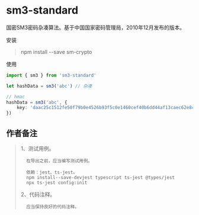 # sm3-standard
国密SM3密码杂凑算法。基于中国国家密码管理局，2010年12月发布的版本。


安装
> 
>npm install --save sm-crypto
> 

使用
```ts
import { sm3 } from 'sm3-standard'

let hashData = sm3('abc') // 杂凑

// hmac
hashData = sm3('abc', {
    key: 'daac25c1512fe50f79b0e4526b93f5c0e1460cef40b6dd44af13caec62e8c60e0d885f3c6d6fb51e530889e6fd4ac743a6d332e68a0f2a3923f42585dceb93e9', // 要求为 16 进制串或字节数组
})
```




## 作者备注
> 1、测试用例。
> 
>       在导出之前，应当编写测试用例。
> 
>       依赖：jest、ts-jest。 
>       npm install--save-devjest typescript ts-jest @types/jest    
>       npx ts-jest config:init
> 
> 2、代码注释。
> 
>       应当保持良好的代码注释。